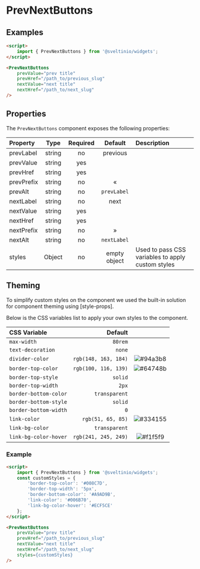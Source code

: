 # PrevNextButtons

## Examples

```html
<script>
    import { PrevNextButtons } from '@sveltinio/widgets';
</script>

<PrevNextButtons
    prevValue="prev title"
    prevHref="/path_to/previous_slug"
    nextValue="next title"
    nextHref="/path_to/next_slug"
/>
```

## Properties

The `PrevNextButtons` component exposes the following properties:

| Property   | Type   | Required | Default      | Description |
| :--------- | :----: | :------: | :----------: | :---------- |
| prevLabel  | string |    no    |   previous   | |
| prevValue  | string |    yes   |              | |
| prevHref   | string |    yes   |              | |
| prevPrefix | string |    no    |    «         | |
| prevAlt    | string |    no    | `prevLabel`  | |
| nextLabel  | string |    no    |     next     | |
| nextValue  | string |    yes   |              | |
| nextHref   | string |    yes   |              | |
| nextPrefix | string |    no    |    »         | |
| nextAlt    | string |    no    | `nextLabel`  | |
| styles     | Object |    no    | empty object | Used to pass CSS variables to apply custom styles |

## Theming

To simplify custom styles on the component we used the built-in solution for component theming using [style-props].

Below is the CSS variables list to apply your own styles to the component.

| CSS Variable          | Default              |                                                              |
| :-------------------- | -------------------: | :----------------------------------------------------------: |
| `max-width`           | `80rem`              | |
| `text-decoration`     | `none`               | |
| `divider-color`       | `rgb(148, 163, 184)` | ![#94a3b8](https://via.placeholder.com/15/94a3b8/94a3b8.png) |
| `border-top-color`    | `rgb(100, 116, 139)` | ![#64748b](https://via.placeholder.com/15/64748b/64748b.png) |
| `border-top-style`    | `solid`              | |
| `border-top-width`    | `2px`                | |
| `border-bottom-color` | `transparent`        | |
| `border-bottom-style` | `solid`              | |
| `border-bottom-width` | `0`                  | |
| `link-color`          | `rgb(51, 65, 85)`    | ![#334155](https://via.placeholder.com/15/334155/334155.png) |
| `link-bg-color`       | `transparent`        | |
| `link-bg-color-hover` | `rgb(241, 245, 249)` | ![#f1f5f9](https://via.placeholder.com/15/f1f5f9/f1f5f9.png) |

### Example

```html
<script>
    import { PrevNextButtons } from '@sveltinio/widgets';
    const customStyles = {
        'border-top-color': '#008C7D',
        'border-top-width': '5px',
        'border-bottom-color': '#A9AD9B',
        'link-color': '#006B70',
        'link-bg-color-hover': '#ECF5CE'
    };
</script>

<PrevNextButtons
    prevValue="prev title"
    prevHref="/path_to/previous_slug"
    nextValue="next title"
    nextHref="/path_to/next_slug"
    styles={customStyles}
/>
```
